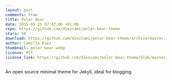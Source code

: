 ```yaml
---
layout: post
comments: true
title: Polar Bear
date: 2015-05-25 07:42:00 +01:00
repo: https://github.com/diezcami/polar-bear-theme
stars: 50
download: https://github.com/diezcami/polar-bear-theme/archive/master.zip
author: Camille Diez
thumbnail: polar-bear.webp
license: MIT
license_link: https://github.com/diezcami/polar-bear-theme/blob/master/LICENSE
---
```


An open source minimal theme for Jekyll, ideal for blogging.
